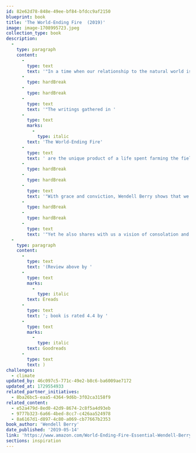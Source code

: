 ```yaml
---
id: 82e62d78-848e-49ee-bf84-bfdcc9af2150
blueprint: book
title: 'The World-Ending Fire  (2019)'
image: image-1708995723.jpeg
collection_type: book
description:
  -
    type: paragraph
    content:
      -
        type: text
        text: '"In a time when our relationship to the natural world is ruled by the violence and greed of unbridled consumerism, Wendell Berry speaks out in these prescient essays, drawn from his fifty-year campaign on behalf of American lands and communities.'
      -
        type: hardBreak
      -
        type: hardBreak
      -
        type: text
        text: '"The writings gathered in '
      -
        type: text
        marks:
          -
            type: italic
        text: 'The World-Ending Fire'
      -
        type: text
        text: ' are the unique product of a life spent farming the fields of rural Kentucky with mules and horses, and of the rich, intimate knowledge of the land cultivated by this work. These are essays written in defiance of the false call to progress and in defense of local landscapes, essays that celebrate our cultural heritage, our history, and our home.'
      -
        type: hardBreak
      -
        type: hardBreak
      -
        type: text
        text: '"With grace and conviction, Wendell Berry shows that we simply cannot afford to succumb to the mass-produced madness that drives our global economy  --  the natural world will not allow it.'
      -
        type: hardBreak
      -
        type: hardBreak
      -
        type: text
        text: '"Yet he also shares with us a vision of consolation and of hope. We may be locked in an uneven struggle, but we can and must begin to treat our land, our neighbors, and ourselves with respect and care. As Berry urges, we must abandon arrogance and stand in awe."'
  -
    type: paragraph
    content:
      -
        type: text
        text: '(Review above by '
      -
        type: text
        marks:
          -
            type: italic
        text: Ereads
      -
        type: text
        text: '; book is rated 4.4 by '
      -
        type: text
        marks:
          -
            type: italic
        text: Goodreads
      -
        type: text
        text: )
challenges:
  - climate
updated_by: 46c097c5-771c-49e2-b8c6-ba6009ae7172
updated_at: 1729554933
related_partner_initiatives:
  - 8ba26bc5-eaa5-4364-9d6b-3f02ca3158f9
related_content:
  - e52a479d-8ed0-42d9-8674-2c8f5a4d93eb
  - 9777b323-6a66-4bed-8cc7-c426aa524978
  - 8a6167d1-d897-4c80-a069-cb77667b2353
book_author: 'Wendell Berry'
date_published: '2019-05-14'
link: 'https://www.amazon.com/World-Ending-Fire-Essential-Wendell-Berry/dp/1640091971/ref=sr_1_1?adgrpid=1340305242416233&dib=eyJ2IjoiMSJ9.lL32PiHtOxbJZpKCyllpa2Em_j9d7rYsK4RX65z1S47wixQk2gMlyKNDCuquRNnGNGioaTw1dkSbxB_XG0Cm6Os228HeoAUCxe5rv_SdwIiKvg3Q6012VPiK1Imv-q39V9gbzPfeCQJMH9FkcInH4OQj5rMOJMRXM3HVgOS4TOLcUgvFI7b0GXIWBv8_vAPCg6ZalIF8KiXoqmuDEUGMmEXBJfJqDMaxoSF-xdSjG7h_W_-uBq060u1umc3uQDcjIQT9fJPtDR4cOwcgE69wMC7OKWq-yYzC8446m_jQH6o.DfVS_9EJJ_O1UjTEe0prpqtBU3m7FSm4XzbwVAFOKDM&dib_tag=se&hvadid=83769316466462&hvbmt=be&hvdev=c&hvlocphy=103662&hvnetw=o&hvqmt=e&hvtargid=kwd-83769432755235%3Aloc-190&hydadcr=22561_13494450&keywords=the+world+ending+fire&msclkid=f74b78c01764181866b31ea5e97342f0&qid=1717960217&sr=8-1'
sections: inspiration
---
```

